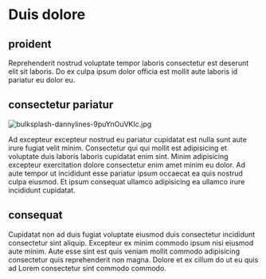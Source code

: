# Duis dolore

## proident

Reprehenderit nostrud voluptate tempor laboris consectetur est deserunt elit sit laboris. Do ex culpa ipsum dolor officia est mollit aute laboris id pariatur eu dolor eu.

## consectetur pariatur

<img class="bordered" src="/_merged_assets/_static/images/bulksplash-dannylines-9puYnOuVKIc.jpg" alt="bulksplash-dannylines-9puYnOuVKIc.jpg" />

Ad excepteur excepteur nostrud eu pariatur cupidatat est nulla sunt aute irure fugiat velit minim. Consectetur qui qui mollit est adipisicing et voluptate duis laboris laboris cupidatat enim sint. Minim adipisicing excepteur exercitation dolore consectetur enim amet minim eu dolor. Ad aute tempor ut incididunt esse pariatur ipsum occaecat ea quis nostrud culpa eiusmod. Et ipsum consequat ullamco adipisicing ea ullamco irure incididunt cupidatat.

## consequat

Cupidatat non ad duis fugiat voluptate eiusmod duis consectetur incididunt consectetur sint aliquip. Excepteur ex minim commodo ipsum nisi eiusmod aute minim. Aute esse sint est quis veniam mollit commodo adipisicing consectetur quis reprehenderit non magna. Dolore et ex cillum do ut eu quis ad Lorem consectetur sint commodo commodo.